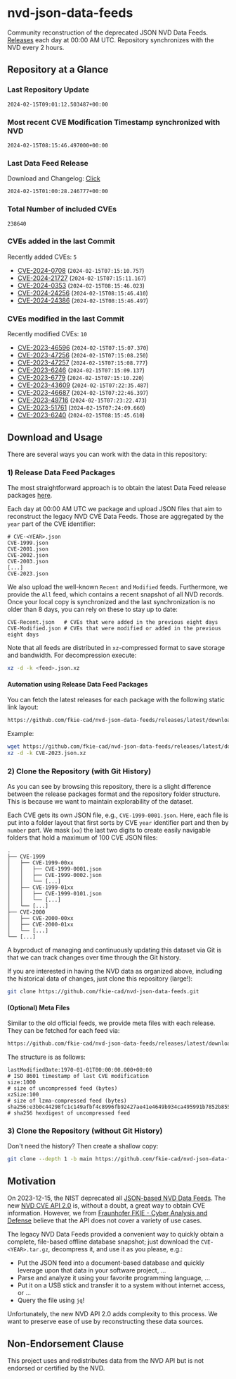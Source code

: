 # nvd-json-data-feeds

Community reconstruction of the deprecated JSON NVD Data Feeds. 
[Releases](https://github.com/fkie-cad/nvd-json-data-feeds/releases/latest) each day at 00:00 AM UTC.
Repository synchronizes with the NVD every 2 hours.

## Repository at a Glance

### Last Repository Update

```plain
2024-02-15T09:01:12.503487+00:00
```

### Most recent CVE Modification Timestamp synchronized with NVD

```plain
2024-02-15T08:15:46.497000+00:00
```

### Last Data Feed Release

Download and Changelog: [Click](https://github.com/fkie-cad/nvd-json-data-feeds/releases/latest)

```plain
2024-02-15T01:00:28.246777+00:00
```

### Total Number of included CVEs

```plain
238640
```

### CVEs added in the last Commit

Recently added CVEs: `5`

* [CVE-2024-0708](CVE-2024/CVE-2024-07xx/CVE-2024-0708.json) (`2024-02-15T07:15:10.757`)
* [CVE-2024-21727](CVE-2024/CVE-2024-217xx/CVE-2024-21727.json) (`2024-02-15T07:15:11.167`)
* [CVE-2024-0353](CVE-2024/CVE-2024-03xx/CVE-2024-0353.json) (`2024-02-15T08:15:46.023`)
* [CVE-2024-24256](CVE-2024/CVE-2024-242xx/CVE-2024-24256.json) (`2024-02-15T08:15:46.410`)
* [CVE-2024-24386](CVE-2024/CVE-2024-243xx/CVE-2024-24386.json) (`2024-02-15T08:15:46.497`)


### CVEs modified in the last Commit

Recently modified CVEs: `10`

* [CVE-2023-46596](CVE-2023/CVE-2023-465xx/CVE-2023-46596.json) (`2024-02-15T07:15:07.370`)
* [CVE-2023-47256](CVE-2023/CVE-2023-472xx/CVE-2023-47256.json) (`2024-02-15T07:15:08.250`)
* [CVE-2023-47257](CVE-2023/CVE-2023-472xx/CVE-2023-47257.json) (`2024-02-15T07:15:08.777`)
* [CVE-2023-6246](CVE-2023/CVE-2023-62xx/CVE-2023-6246.json) (`2024-02-15T07:15:09.137`)
* [CVE-2023-6779](CVE-2023/CVE-2023-67xx/CVE-2023-6779.json) (`2024-02-15T07:15:10.220`)
* [CVE-2023-43609](CVE-2023/CVE-2023-436xx/CVE-2023-43609.json) (`2024-02-15T07:22:35.487`)
* [CVE-2023-46687](CVE-2023/CVE-2023-466xx/CVE-2023-46687.json) (`2024-02-15T07:22:46.397`)
* [CVE-2023-49716](CVE-2023/CVE-2023-497xx/CVE-2023-49716.json) (`2024-02-15T07:23:22.473`)
* [CVE-2023-51761](CVE-2023/CVE-2023-517xx/CVE-2023-51761.json) (`2024-02-15T07:24:09.660`)
* [CVE-2023-6240](CVE-2023/CVE-2023-62xx/CVE-2023-6240.json) (`2024-02-15T08:15:45.610`)


## Download and Usage

There are several ways you can work with the data in this repository:

### 1) Release Data Feed Packages

The most straightforward approach is to obtain the latest Data Feed release packages [here](https://github.com/fkie-cad/nvd-json-data-feeds/releases/latest).

Each day at 00:00 AM UTC we package and upload JSON files that aim to reconstruct the legacy NVD CVE Data Feeds.
Those are aggregated by the `year` part of the CVE identifier:

```
# CVE-<YEAR>.json
CVE-1999.json
CVE-2001.json
CVE-2002.json
CVE-2003.json
[...]
CVE-2023.json
```

We also upload the well-known `Recent` and `Modified` feeds.
Furthermore, we provide the `All` feed, which contains a recent snapshot of all NVD records.
Once your local copy is synchronized and the last synchronization is no older than 8 days, you can rely on these to stay up to date:

```plain
CVE-Recent.json   # CVEs that were added in the previous eight days
CVE-Modified.json # CVEs that were modified or added in the previous eight days
```

Note that all feeds are distributed in `xz`-compressed format to save storage and bandwidth.
For decompression execute:

```sh
xz -d -k <feed>.json.xz
```


#### Automation using Release Data Feed Packages

You can fetch the latest releases for each package with the following static link layout:

```sh
https://github.com/fkie-cad/nvd-json-data-feeds/releases/latest/download/CVE-<YEAR>.json.xz
```

Example:

```sh
wget https://github.com/fkie-cad/nvd-json-data-feeds/releases/latest/download/CVE-2023.json.xz
xz -d -k CVE-2023.json.xz
```



### 2) Clone the Repository (with Git History)

As you can see by browsing this repository, there is a slight difference between the release packages format and the repository folder structure.
This is because we want to maintain explorability of the dataset.

Each CVE gets its own JSON file, e.g., `CVE-1999-0001.json`.
Here, each file is put into a folder layout that first sorts by CVE `year` identifier part and then by `number` part.
We mask (`xx`) the last two digits to create easily navigable folders that hold a maximum of 100 CVE JSON files:

```plain
.
├── CVE-1999
│   ├── CVE-1999-00xx
│   │   ├── CVE-1999-0001.json
│   │   ├── CVE-1999-0002.json
│   │   └── [...]
│   ├── CVE-1999-01xx
│   │   ├── CVE-1999-0101.json
│   │   └── [...]
│   └── [...]
├── CVE-2000
│   ├── CVE-2000-00xx
│   ├── CVE-2000-01xx
│   └── [...]
└── [...]
```

A byproduct of managing and continuously updating this dataset via Git is that we can track changes over time through the Git history.

If you are interested in having the NVD data as organized above, including the historical data of changes, just clone this repository (large!):

```sh
git clone https://github.com/fkie-cad/nvd-json-data-feeds.git
```

#### (Optional) Meta Files

Similar to the old official feeds, we provide meta files with each release. They can be fetched for each feed via:

```sh
https://github.com/fkie-cad/nvd-json-data-feeds/releases/latest/download/CVE-<YEAR>.meta
```

The structure is as follows:

```plain
lastModifiedDate:1970-01-01T00:00:00.000+00:00                          # ISO 8601 timestamp of last CVE modification
size:1000                                                               # size of uncompressed feed (bytes)
xzSize:100                                                              # size of lzma-compressed feed (bytes)
sha256:e3b0c44298fc1c149afbf4c8996fb92427ae41e4649b934ca495991b7852b855 # sha256 hexdigest of uncompressed feed
```


### 3) Clone the Repository (without Git History)

Don't need the history? Then create a shallow copy:

```sh
git clone --depth 1 -b main https://github.com/fkie-cad/nvd-json-data-feeds.git
```

## Motivation

On 2023-12-15, the NIST deprecated all [JSON-based NVD Data Feeds](https://nvd.nist.gov/vuln/data-feeds#divRetirementBanner-1).
The new [NVD CVE API 2.0](https://nvd.nist.gov/developers/vulnerabilities) is, without a doubt, a great way to obtain CVE information.
However, we from [Fraunhofer FKIE - Cyber Analysis and Defense](https://www.fkie.fraunhofer.de/en/departments/cad.html) believe that the API does not cover a variety of use cases.

The legacy NVD Data Feeds provided a convenient way to quickly obtain a complete, file-based offline database snapshot; just download the `CVE-<YEAR>.tar.gz`, decompress it, and use it as you please, e.g.:

* Put the JSON feed into a document-based database and quickly leverage upon that data in your software project, ...
* Parse and analyze it using your favorite programming language, ...
* Put it on a USB stick and transfer it to a system without internet access, or ...
* Query the file using `jq`!

Unfortunately, the new NVD API 2.0 adds complexity to this process.
We want to preserve ease of use by reconstructing these data sources.

## Non-Endorsement Clause

This project uses and redistributes data from the NVD API but is not endorsed or certified by the NVD.